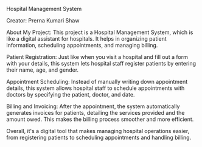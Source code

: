 Hospital Management System

Creator:
Prerna Kumari Shaw

About My Project:
This project is a Hospital Management System, which is like a digital assistant for hospitals. It helps in organizing patient information, scheduling appointments, and managing billing.

Patient Registration: Just like when you visit a hospital and fill out a form with your details, this system lets hospital staff register patients by entering their name, age, and gender.

Appointment Scheduling: Instead of manually writing down appointment details, this system allows hospital staff to schedule appointments with doctors by specifying the patient, doctor, and date.

Billing and Invoicing: After the appointment, the system automatically generates invoices for patients, detailing the services provided and the amount owed. This makes the billing process smoother and more efficient.

Overall, it's a digital tool that makes managing hospital operations easier, from registering patients to scheduling appointments and handling billing.

